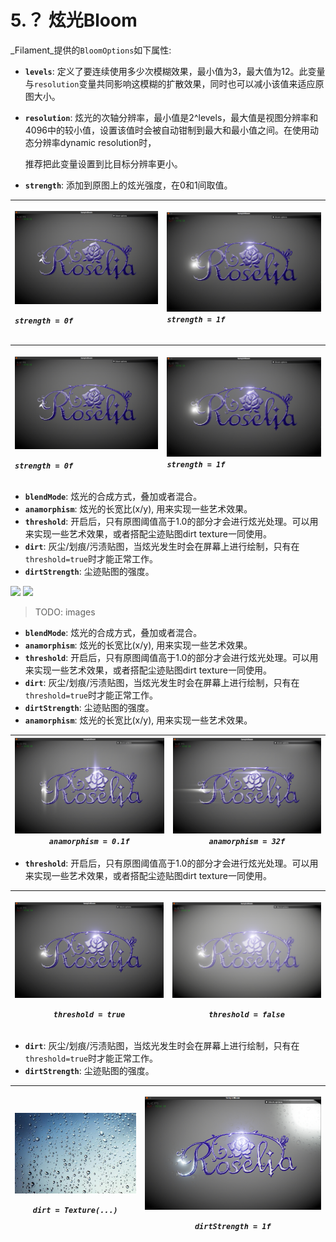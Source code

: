 # 5.？ 炫光Bloom

_Filament_提供的`BloomOptions`如下属性:

* **`levels`**:  定义了要连续使用多少次模糊效果，最小值为3，最大值为12。此变量与`resolution`变量共同影响这模糊的扩散效果，同时也可以减小该值来适应原图大小。
* **`resolution`**: 炫光的次轴分辨率，最小值是2^levels，最大值是视图分辨率和4096中的较小值，设置该值时会被自动钳制到最大和最小值之间。在使用动态分辨率dynamic resolution时，

  推荐把此变量设置到比目标分辨率更小。

* **`strength`**: 添加到原图上的炫光强度，在0和1间取值。

<table>
  <thead>
    <tr>
      <th style="text-align:left">
        <p>
          <img src="../.gitbook/assets/bloom_strength_0.png" alt/>
        </p>
        <p><em><code>strength = 0f</code></em>
        </p>
      </th>
      <th style="text-align:left">
        <img src="../.gitbook/assets/bloom_strength_1.png" alt/> <em><code>strength = 1f</code></em>
      </th>
    </tr>
  </thead>
  <tbody></tbody>
</table>

<table>
  <thead>
    <tr>
      <th style="text-align:left">
        <p>
          <img src="../.gitbook/assets/bloom_strength_0.png" alt/>
        </p>
        <p><em><code>strength = 0f</code></em>
        </p>
      </th>
      <th style="text-align:left">
        <img src="../.gitbook/assets/bloom_strength_1.png" alt/> <em><code>strength = 1f</code></em>
      </th>
    </tr>
  </thead>
  <tbody></tbody>
</table>

* **`blendMode`**: 炫光的合成方式，叠加或者混合。
* **`anamorphism`**: 炫光的长宽比\(x/y\), 用来实现一些艺术效果。
* **`threshold`**: 开启后，只有原图阈值高于1.0的部分才会进行炫光处理。可以用来实现一些艺术效果，或者搭配尘迹贴图dirt texture一同使用。
* **`dirt`**: 灰尘/划痕/污渍贴图，当炫光发生时会在屏幕上进行绘制，只有在`threshold=true`时才能正常工作。
* **`dirtStrength`**: 尘迹贴图的强度。

 ![](https://gblobscdn.gitbook.com/assets%2F-MVdvGpwRrUmuwh7DrUb%2F-MWFJj3VeWJRtTewF37-%2F-MWFKWZ95U0tPzcFdx5-%2Fbloom_strength_0.png?alt=media&token=727d0414-a5a2-4fcf-8c28-fe8693a6fa31) ![](https://gblobscdn.gitbook.com/assets%2F-MVdvGpwRrUmuwh7DrUb%2F-MWFJj3VeWJRtTewF37-%2F-MWFKtKrYl2Zs1rhsjzc%2Fbloom_strength_1.png?alt=media&token=f7ae2294-58e9-4445-86a8-884a207b4a5e)

> TODO: images

* **`blendMode`**: 炫光的合成方式，叠加或者混合。
* **`anamorphism`**: 炫光的长宽比\(x/y\), 用来实现一些艺术效果。
* **`threshold`**: 开启后，只有原图阈值高于1.0的部分才会进行炫光处理。可以用来实现一些艺术效果，或者搭配尘迹贴图dirt texture一同使用。
* **`dirt`**: 灰尘/划痕/污渍贴图，当炫光发生时会在屏幕上进行绘制，只有在`threshold=true`时才能正常工作。
* **`dirtStrength`**: 尘迹贴图的强度。
* **`anamorphism`**: 炫光的长宽比\(x/y\), 用来实现一些艺术效果。

| ![](../.gitbook/assets/bloom_anamorphism_0.1.png)_`anamorphism = 0.1f`_  | ![](../.gitbook/assets/bloom_anamorphism_32.0.png)_`anamorphism = 32f`_  |
| :---: | :---: |


* **`threshold`**: 开启后，只有原图阈值高于1.0的部分才会进行炫光处理。可以用来实现一些艺术效果，或者搭配尘迹贴图dirt texture一同使用。

<table>
  <thead>
    <tr>
      <th style="text-align:center">
        <p>
          <img src="../.gitbook/assets/bloom_threshold_true.png" alt/>
        </p>
        <p><em><code>threshold = true</code></em>
        </p>
      </th>
      <th style="text-align:center">
        <p>
          <img src="../.gitbook/assets/bloom_threshold_false.png" alt/>
        </p>
        <p><em><code>threshold = false</code></em>
        </p>
      </th>
    </tr>
  </thead>
  <tbody></tbody>
</table>

* **`dirt`**: 灰尘/划痕/污渍贴图，当炫光发生时会在屏幕上进行绘制，只有在`threshold=true`时才能正常工作。
* **`dirtStrength`**: 尘迹贴图的强度。

<table>
  <thead>
    <tr>
      <th style="text-align:center">
        <p>
          <img src="../.gitbook/assets/after-the-rain-water-drops-texture.jpg" alt/>
        </p>
        <p><em><code>dirt = Texture(...)</code></em>
        </p>
      </th>
      <th style="text-align:center">
        <p>
          <img src="../.gitbook/assets/bloom_dirt_strength_1.0.png" alt/>
        </p>
        <p><em><code>dirtStrength = 1f</code></em>
        </p>
      </th>
    </tr>
  </thead>
  <tbody></tbody>
</table>

